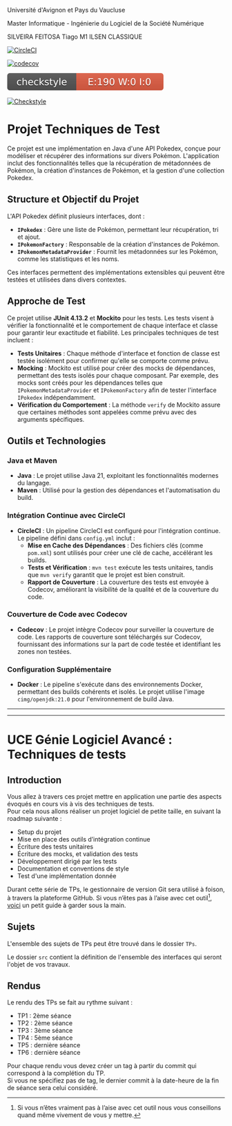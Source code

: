 Université d'Avignon et Pays du Vaucluse

Master Informatique - Ingénierie du Logiciel de la Société Numérique

SILVEIRA FEITOSA Tiago
M1 ILSEN CLASSIQUE

[![CircleCI](https://dl.circleci.com/status-badge/img/circleci/Md4kR3LTkTA6tuHXGNDAk2/5Rx5oK48RkDDiUFP8RAnYZ/tree/master.svg?style=svg)](https://dl.circleci.com/status-badge/redirect/circleci/Md4kR3LTkTA6tuHXGNDAk2/5Rx5oK48RkDDiUFP8RAnYZ/tree/master)

[![codecov](https://codecov.io/gh/tiagofdev/ceri-m1-techniques-de-test/graph/badge.svg?token=NKE1XLFV7C)](https://codecov.io/gh/tiagofdev/ceri-m1-techniques-de-test)

<img src="./checkstyle-result.svg"/> 

[![Checkstyle](https://img.shields.io/badge/Checkstyle-Report-brightgreen)](https://tiagofdev.github.io/ceri-m1-techniques-de-test/target/site/checkstyle.html)



# Projet Techniques de Test

Ce projet est une implémentation en Java d'une API Pokedex, conçue pour modéliser et récupérer des informations sur divers Pokémon. L'application inclut des fonctionnalités telles que la récupération de métadonnées de Pokémon, la création d'instances de Pokémon, et la gestion d'une collection Pokedex.

## Structure et Objectif du Projet

L'API Pokedex définit plusieurs interfaces, dont :
- **`IPokedex`** : Gère une liste de Pokémon, permettant leur récupération, tri et ajout.
- **`IPokemonFactory`** : Responsable de la création d'instances de Pokémon.
- **`IPokemonMetadataProvider`** : Fournit les métadonnées sur les Pokémon, comme les statistiques et les noms.

Ces interfaces permettent des implémentations extensibles qui peuvent être testées et utilisées dans divers contextes.

## Approche de Test

Ce projet utilise **JUnit 4.13.2** et **Mockito** pour les tests. Les tests visent à vérifier la fonctionnalité et le comportement de chaque interface et classe pour garantir leur exactitude et fiabilité. Les principales techniques de test incluent :
- **Tests Unitaires** : Chaque méthode d'interface et fonction de classe est testée isolément pour confirmer qu'elle se comporte comme prévu.
- **Mocking** : Mockito est utilisé pour créer des mocks de dépendances, permettant des tests isolés pour chaque composant. Par exemple, des mocks sont créés pour les dépendances telles que `IPokemonMetadataProvider` et `IPokemonFactory` afin de tester l'interface `IPokedex` indépendamment.
- **Vérification du Comportement** : La méthode `verify` de Mockito assure que certaines méthodes sont appelées comme prévu avec des arguments spécifiques.

## Outils et Technologies

### Java et Maven
- **Java** : Le projet utilise Java 21, exploitant les fonctionnalités modernes du langage.
- **Maven** : Utilisé pour la gestion des dépendances et l'automatisation du build.

### Intégration Continue avec CircleCI
- **CircleCI** : Un pipeline CircleCI est configuré pour l'intégration continue. Le pipeline défini dans `config.yml` inclut :
  - **Mise en Cache des Dépendances** : Des fichiers clés (comme `pom.xml`) sont utilisés pour créer une clé de cache, accélérant les builds.
  - **Tests et Vérification** : `mvn test` exécute les tests unitaires, tandis que `mvn verify` garantit que le projet est bien construit.
  - **Rapport de Couverture** : La couverture des tests est envoyée à Codecov, améliorant la visibilité de la qualité et de la couverture du code.

### Couverture de Code avec Codecov
- **Codecov** : Le projet intègre Codecov pour surveiller la couverture de code. Les rapports de couverture sont téléchargés sur Codecov, fournissant des informations sur la part de code testée et identifiant les zones non testées.

### Configuration Supplémentaire
- **Docker** : Le pipeline s'exécute dans des environnements Docker, permettant des builds cohérents et isolés. Le projet utilise l'image `cimg/openjdk:21.0` pour l'environnement de build Java.

---


************************************************************************************************************************************************************************

# UCE Génie Logiciel Avancé : Techniques de tests

## Introduction

Vous allez à travers ces projet mettre en application une partie des aspects évoqués en cours vis à vis des techniques de tests.  
Pour cela nous allons réaliser un projet logiciel de petite taille, en suivant la roadmap suivante : 
- Setup du projet
- Mise en place des outils d’intégration continue
- Écriture des tests unitaires
- Écriture des mocks, et validation des tests
- Développement dirigé par les tests
- Documentation et conventions de style
- Test d'une implémentation donnée

Durant cette série de TPs, le gestionnaire de version Git sera utilisé à foison, à travers la plateforme GitHub. Si vous n’êtes pas à l’aise avec cet outil[^1], [voici](http://rogerdudler.github.io/git-guide/) un petit guide à garder sous la main.

## Sujets

L'ensemble des sujets de TPs peut être trouvé dans le dossier `TPs`.

Le dossier `src` contient la définition de l'ensemble des interfaces qui seront l'objet de vos travaux.

## Rendus

Le rendu des TPs se fait au rythme suivant :

- TP1 : 2ème séance
- TP2 : 2ème séance
- TP3 : 3ème séance
- TP4 : 5ème séance
- TP5 : dernière séance
- TP6 : dernière séance

Pour chaque rendu vous devez créer un tag à partir du commit qui correspond à la complétion du TP.  
Si vous ne spécifiez pas de tag, le dernier commit à la date-heure de la fin de séance sera celui considéré.

[^1]: Si vous n’êtes vraiment pas à l’aise avec cet outil nous vous conseillons quand même vivement de vous y mettre.
